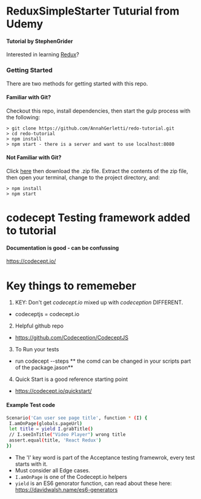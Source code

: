 # ReduxSimpleStarter Tuturial from Udemy
#### Tutorial by StephenGrider

Interested in learning [Redux](https://www.udemy.com/react-redux/)?

### Getting Started

There are two methods for getting started with this repo.

#### Familiar with Git?
Checkout this repo, install dependencies, then start the gulp process with the following:

```
> git clone https://github.com/AnnahGerletti/redo-tutorial.git
> cd redo-tutorial
> npm install
> npm start - there is a server and want to use localhost:8080
```

#### Not Familiar with Git?
Click [here](https://github.com/StephenGrider/ReactStarter/releases) then download the .zip file.  Extract the contents of the zip file, then open your terminal, change to the project directory, and:

```
> npm install
> npm start
```
# codecept Testing framework added to tutorial
#### Documentation is good - can be confussing  

https://codecept.io/

# Key things to rememeber

1. KEY: Don't get *codecept.io* mixed up with *codeception* DIFFERENT. 
- codeceptjs = codecept.io

2. Helpful github repo
- https://github.com/Codeception/CodeceptJS

3. To Run your tests 
- run codecept --steps
** the comd can be changed in your scripts part of the package.jason**

4. Quick Start is a good reference starting point
- https://codecept.io/quickstart/
 
 #### Example Test code
 ```sh
 Scenario('Can user see page title', function * (I) {
  I.amOnPage(globals.pageUrl)
  let title = yield I.grabTitle()
  // I.seeInTitle("Video Player") wrong title
  assert.equal(title, 'React Redux')
})
```
- The 'I' key word is part of the Acceptance testing framewrok, every test starts with it. 
- Must consider all Edge cases. 
- `I.amOnPage` is one of the Codecept.io helpers
- `yield` is an ES6 genorator function, can read about these here: 
https://davidwalsh.name/es6-generators

